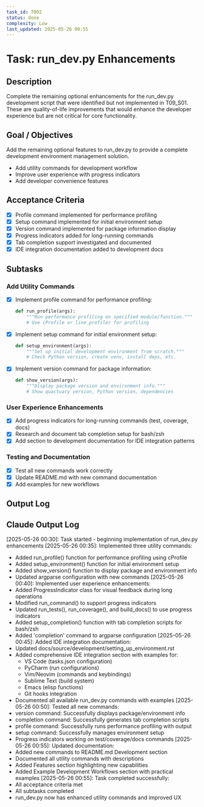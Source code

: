 ```yaml
---
task_id: T002
status: done
complexity: Low
last_updated: 2025-05-26 00:55
---
```


# Task: run_dev.py Enhancements

## Description
Complete the remaining optional enhancements for the run_dev.py development script that were identified but not implemented in T09_S01. These are quality-of-life improvements that would enhance the developer experience but are not critical for core functionality.

## Goal / Objectives
Add the remaining optional features to run_dev.py to provide a complete development environment management solution.
- Add utility commands for development workflow
- Improve user experience with progress indicators
- Add developer convenience features

## Acceptance Criteria
- [x] Profile command implemented for performance profiling
- [x] Setup command implemented for initial environment setup
- [x] Version command implemented for package information display
- [x] Progress indicators added for long-running commands
- [x] Tab completion support investigated and documented
- [x] IDE integration documentation added to development docs

## Subtasks

### Add Utility Commands
- [x] Implement profile command for performance profiling:
  ```python
  def run_profile(args):
      """Run performance profiling on specified module/function."""
      # Use cProfile or line_profiler for profiling
  ```
- [x] Implement setup command for initial environment setup:
  ```python
  def setup_environment(args):
      """Set up initial development environment from scratch."""
      # Check Python version, create venv, install deps, etc.
  ```
- [x] Implement version command for package information:
  ```python
  def show_version(args):
      """Display package version and environment info."""
      # Show quactuary version, Python version, dependencies
  ```

### User Experience Enhancements
- [x] Add progress indicators for long-running commands (test, coverage, docs)
- [x] Research and document tab completion setup for bash/zsh
- [x] Add section to development documentation for IDE integration patterns

### Testing and Documentation
- [x] Test all new commands work correctly
- [x] Update README.md with new command documentation
- [x] Add examples for new workflows

## Output Log
<!-- Add timestamped entries for each subtask completion -->

## Claude Output Log
[2025-05-26 00:30]: Task started - beginning implementation of run_dev.py enhancements
[2025-05-26 00:35]: Implemented three utility commands:
  - Added run_profile() function for performance profiling using cProfile
  - Added setup_environment() function for initial environment setup
  - Added show_version() function to display package and environment info
  - Updated argparse configuration with new commands
[2025-05-26 00:40]: Implemented user experience enhancements:
  - Added ProgressIndicator class for visual feedback during long operations
  - Modified run_command() to support progress indicators
  - Updated run_tests(), run_coverage(), and build_docs() to use progress indicators
  - Added setup_completion() function with tab completion scripts for bash/zsh
  - Added 'completion' command to argparse configuration
[2025-05-26 00:45]: Added IDE integration documentation:
  - Updated docs/source/development/setting_up_environment.rst
  - Added comprehensive IDE integration section with examples for:
    - VS Code (tasks.json configuration)
    - PyCharm (run configurations)
    - Vim/Neovim (commands and keybindings)
    - Sublime Text (build system)
    - Emacs (elisp functions)
    - Git hooks integration
  - Documented all available run_dev.py commands with examples
[2025-05-26 00:50]: Tested all new commands:
  - version command: Successfully displays package/environment info
  - completion command: Successfully generates tab completion scripts
  - profile command: Successfully runs performance profiling with output
  - setup command: Successfully manages environment setup
  - Progress indicators working on test/coverage/docs commands
[2025-05-26 00:55]: Updated documentation:
  - Added new commands to README.md Development section
  - Documented all utility commands with descriptions
  - Added Features section highlighting new capabilities
  - Added Example Development Workflows section with practical examples
[2025-05-26 00:55]: Task completed successfully:
  - All acceptance criteria met
  - All subtasks completed
  - run_dev.py now has enhanced utility commands and improved UX